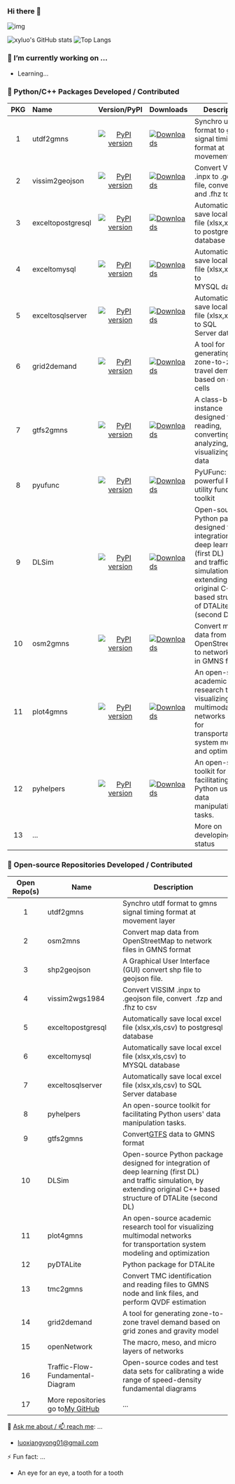 ### Hi there 👋

![img](https://komarev.com/ghpvc/?username=xyluo25&label=xyluo25+PROFILE+VIEWS:+2023-+&color=green)

![xyluo's GitHub stats](https://github-readme-stats.vercel.app/api?username=xyluo25&rank_icon=github) ![Top Langs](https://github-readme-stats.vercel.app/api/top-langs/?username=xyluo25&layout=compact)

### **🔭 I’m currently working on ...**

* Learning...

### **🌱 Python/C++ Packages Developed / Contributed**


| PKG | Name              |                                                 Version/PyPI                                                 | Downloads                                                                                                     | Description                                                                                                                                                                   |
| :---: | :------------------ | :-------------------------------------------------------------------------------------------------------------: | --------------------------------------------------------------------------------------------------------------- | ------------------------------------------------------------------------------------------------------------------------------------------------------------------------------- |
|  1  | utdf2gmns         |         [![PyPI version](https://badge.fury.io/py/utdf2gmns.svg)](https://badge.fury.io/py/utdf2gmns)         | [![Downloads](https://static.pepy.tech/badge/utdf2gmns)](https://pepy.tech/project/utdf2gmns)                 | Synchro utdf format to gmns signal timing format at movement layer                                                                                                            |
|  2  | vissim2geojson    |    [![PyPI version](https://badge.fury.io/py/vissim2geojson.svg)](https://badge.fury.io/py/vissim2geojson)    | [![Downloads](https://static.pepy.tech/badge/vissim2geojson)](https://pepy.tech/project/vissim2geojson)       | Convert VISSIM .inpx to .geojson file, convert  .fzp and .fhz to csv                                                                                                       |
|  3  | exceltopostgresql | [![PyPI version](https://badge.fury.io/py/exceltopostgresql.svg)](https://badge.fury.io/py/exceltopostgresql) | [![Downloads](https://static.pepy.tech/badge/exceltopostgresql)](https://pepy.tech/project/exceltopostgresql) | Automatically save local excel file (xlsx,xls,csv) to postgresql database                                                                                                   |
|  4  | exceltomysql      |      [![PyPI version](https://badge.fury.io/py/exceltomysql.svg)](https://badge.fury.io/py/exceltomysql)      | [![Downloads](https://static.pepy.tech/badge/exceltomysql)](https://pepy.tech/project/exceltomysql)           | Automatically save local excel file (xlsx,xls,csv) to MYSQL database                                                                                                        |
|  5  | exceltosqlserver  |  [![PyPI version](https://badge.fury.io/py/exceltosqlserver.svg)](https://badge.fury.io/py/exceltosqlserver)  | [![Downloads](https://static.pepy.tech/badge/exceltosqlserver)](https://pepy.tech/project/exceltosqlserver)   | Automatically save local excel file (xlsx,xls,csv) to SQL Server database                                                                                                   |
|  6  | grid2demand       |       [![PyPI version](https://badge.fury.io/py/grid2demand.svg)](https://badge.fury.io/py/grid2demand)       | [![Downloads](https://static.pepy.tech/badge/grid2demand)](https://pepy.tech/project/grid2demand)             | A tool for generating zone-to-zone travel demand based on grid cells                                                                                                          |
|  7  | gtfs2gmns         |         [![PyPI version](https://badge.fury.io/py/gtfs2gmns.svg)](https://badge.fury.io/py/gtfs2gmns)         | [![Downloads](https://static.pepy.tech/badge/%20gtfs2gmns)](https://pepy.tech/project/%20gtfs2gmns)           | A class-based instance designed for reading, converting, analyzing, and visualizing GTFS data                                                                                 |
|  8  | pyufunc           |           [![PyPI version](https://badge.fury.io/py/pyufunc.svg)](https://badge.fury.io/py/pyufunc)           | [![Downloads](https://static.pepy.tech/badge/pyufunc)](https://pepy.tech/project/pyufunc)                     | PyUFunc: powerful Python utility function toolkit                                                                                                                             |
|  9  | DLSim             |             [![PyPI version](https://badge.fury.io/py/DLSim.svg)](https://badge.fury.io/py/DLSim)             | [![Downloads](https://static.pepy.tech/badge/dlsim)](https://pepy.tech/project/dlsim)                         | Open-source Python package designed for integration of deep learning (first DL)<br />and traffic simulation, by extending original C++ based structure of DTALite (second DL) |
| 10 | osm2gmns          |          [![PyPI version](https://badge.fury.io/py/osm2gmns.svg)](https://badge.fury.io/py/osm2gmns)          | [![Downloads](https://static.pepy.tech/badge/osm2gmns)](https://pepy.tech/project/osm2gmns)                   | Convert map data from OpenStreetMap to network files in GMNS format                                                                                                           |
| 11 | plot4gmns         |         [![PyPI version](https://badge.fury.io/py/plot4gmns.svg)](https://badge.fury.io/py/plot4gmns)         | [![Downloads](https://static.pepy.tech/badge/plot4gmns)](https://pepy.tech/project/plot4gmns)                 | An open-source academic research tool for visualizing multimodal networks<br />for transportation system modeling and optimization                                            |
| 12 | pyhelpers         |         [![PyPI version](https://badge.fury.io/py/pyhelpers.svg)](https://badge.fury.io/py/pyhelpers)         | [![Downloads](https://static.pepy.tech/badge/pyhelpers)](https://pepy.tech/project/pyhelpers)                 | An open-source toolkit for facilitating Python users' data manipulation tasks.                                                                                                |
| 13 | ...               |                                                                                                               |                                                                                                               | More on developing status                                                                                                                                                     |

### **👯 Open-source Repositories Developed / Contributed**


| Open Repo(s) | Name                                                                            | Description                                                                                                                                                                   |
| :------------: | --------------------------------------------------------------------------------- | ------------------------------------------------------------------------------------------------------------------------------------------------------------------------------- |
|      1      | utdf2gmns                                                                       | Synchro utdf format to gmns signal timing format at movement layer                                                                                                            |
|      2      | osm2mns                                                                         | Convert map data from OpenStreetMap to network files in GMNS format                                                                                                           |
|      3      | shp2geojson                                                                     | A Graphical User Interface (GUI) convert shp file to geojson file.                                                                                                            |
|      4      | vissim2wgs1984                                                                  | Convert VISSIM .inpx to .geojson file, convert  .fzp and .fhz to csv                                                                                                       |
|      5      | exceltopostgresql                                                               | Automatically save local excel file (xlsx,xls,csv) to postgresql database                                                                                                   |
|      6      | exceltomysql                                                                    | Automatically save local excel file (xlsx,xls,csv) to MYSQL database                                                                                                        |
|      7      | exceltosqlserver                                                                | Automatically save local excel file (xlsx,xls,csv) to SQL Server database                                                                                                   |
|      8      | pyhelpers                                                                       | An open-source toolkit for facilitating Python users' data manipulation tasks.                                                                                                |
|      9      | gtfs2gmns                                                                       | Convert[GTFS](https://gtfs.org/) data to GMNS format                                                                                                                          |
|      10      | DLSim                                                                           | Open-source Python package designed for integration of deep learning (first DL)<br />and traffic simulation, by extending original C++ based structure of DTALite (second DL) |
|      11      | plot4gmns                                                                       | An open-source academic research tool for visualizing multimodal networks<br />for transportation system modeling and optimization                                            |
|      12      | pyDTALite                                                                       | Python package for DTALite                                                                                                                                                    |
|      13      | tmc2gmns                                                                        | Convert TMC identification and reading files to GMNS node and link files, and perform QVDF estimation                                                                         |
|      14      | grid2demand                                                                     | A tool for generating zone-to-zone travel demand based on grid zones and gravity model                                                                                        |
|      15      | openNetwork                                                                     | The macro, meso, and micro layers of networks                                                                                                                                 |
|      16      | Traffic-Flow-Fundamental-Diagram                                                | Open-source codes and test data sets for calibrating a wide range of speed-density fundamental diagrams                                                                       |
|      17      | More repositories go to[My GitHub](https://github.com/xyluo25?tab=repositories) | ...                                                                                                                                                                           |

💬 [Ask me about / 📫 reach me](xyluo25.github.io):  ...

* luoxiangyong01@gmail.com

⚡ Fun fact: ...

* An eye for an eye, a tooth for a tooth
